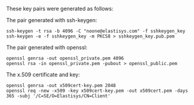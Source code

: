 These key pairs were generated as follows:

The pair generated with ssh-keygen:

    ssh-keygen -t rsa -b 4096 -C "noone@elastisys.com" -f sshkeygen_key
    ssh-keygen -e -f sshkeygen_key -m PKCS8 > sshkeygen_key.pub.pem

The pair generated with openssl:

    openssl genrsa -out openssl_private.pem 4096
    openssl rsa -in openssl_private.pem -pubout > openssl_public.pem

The x.509 certificate and key:

    openssl genrsa -out x509cert-key.pem 2048
	openssl req -new -x509 -key x509cert-key.pem -out x509cert.pem -days 365 -subj '/C=SE/O=Elastisys/CN=Client'

